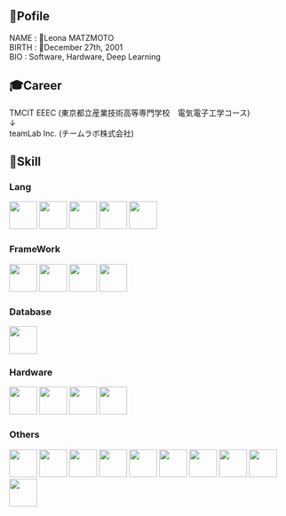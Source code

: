 ## 🦖Pofile
NAME    : 👻Leona MATZMOTO
<br>
BIRTH   : 🎂December 27th, 2001
<br>
BIO     : Software, Hardware, Deep Learning

## 🎓Career
TMCIT EEEC (東京都立産業技術高等専門学校　電気電子工学コース)
<br>
↓
<br>
teamLab Inc. (チームラボ株式会社)

## 🧠Skill
### Lang
<img src="https://user-images.githubusercontent.com/69725322/199580443-5c42fc65-4624-46e9-a0cc-2e650989307f.svg" height=50px /> <img src="https://user-images.githubusercontent.com/69725322/199583254-7578a907-1454-4cc8-b237-fb35decb58a0.svg" height=50px /> <img src="https://user-images.githubusercontent.com/69725322/199580327-3382101d-6b75-4269-bcec-f9e15fe16605.svg" height=50px/> <img src="https://user-images.githubusercontent.com/69725322/199587238-f903caa4-abc8-4b95-8520-ee4e701c33cb.svg" height=50px/> <img src="https://user-images.githubusercontent.com/69725322/199587357-ef2f3e0e-fda4-4807-86be-6501fe76bf3b.svg" height=50px/>

### FrameWork
<img src="https://user-images.githubusercontent.com/69725322/199580604-9ea6ffd1-074c-4f15-8675-fcb1ef2f80bc.svg" height=50px /> <img src="https://user-images.githubusercontent.com/69725322/199582061-6e86784a-7824-4478-871f-7196535f432e.svg" height=50px /> <img src="https://user-images.githubusercontent.com/69725322/199582657-a8a9a062-862c-4919-9bbc-f7d7336d94fd.svg" height=50px /> <img src="https://user-images.githubusercontent.com/69725322/199582892-acf4f111-159b-4694-9300-c2e27b45bd08.svg" height=50px /> 

### Database
<img src="https://user-images.githubusercontent.com/69725322/199589940-c6349dd2-b0e7-408d-bfcf-6bd7d587f386.svg" height=50px />


### Hardware
<img src="https://www.openrtm.org/openrtm/sites/default/files/6341/NV_JETSON_TX1_LOGO4.png" height=50px /> <img src="https://user-images.githubusercontent.com/69725322/199580770-3db21660-cab8-4874-988f-a4a662f7d317.svg" height=50px /> <img src="https://docs.m5stack.com/assets/m5logo2022.svg" height=50px /> <img src="https://user-images.githubusercontent.com/69725322/199581713-9df15d5f-9552-4771-a442-4ec36a84dac0.svg" height=50px />

### Others
<img src="https://user-images.githubusercontent.com/69725322/199588368-4c0c3152-762d-4c21-ac69-adc18db004d5.svg" height=50px /> <img src="https://user-images.githubusercontent.com/69725322/199581161-b9b9eab1-8793-49d9-b07b-ce4b30867781.svg" height=50px /> <img src="https://user-images.githubusercontent.com/69725322/199578414-ff68edf6-d020-4604-9ec6-49a0edaf1a19.png" height=50px /> <img src="https://prtimes.jp/data/corp/85839/logo/pc-39d3d42692e592cb6c40797982d20d21-e42563c40ae39d1d803ac44c6a2a26d2.png" height=50px /> <img src="https://www.techmediatoday.com/wp-content/uploads/2020/09/Eagle_2017_lockup_500x248.png" height=50px /> <img src="https://upload.wikimedia.org/wikipedia/commons/thumb/9/92/LaTeX_logo.svg/2560px-LaTeX_logo.svg.png" height=50px /> <img src="https://upload.wikimedia.org/wikipedia/commons/thumb/2/21/Matlab_Logo.png/667px-Matlab_Logo.png" height=50px /> <img src="https://sourceforge.net/p/gnuplot/patches/_discuss/thread/dd8a7c1b/630c/attachment/icon.svg" height=50px /> <img src="https://ngspice.sourceforge.io/images/nglogo.jpg" height=50px /> <img src="https://upload.wikimedia.org/wikipedia/commons/thumb/3/3f/Redmine_logo.svg/2560px-Redmine_logo.svg.png" height=50px />




